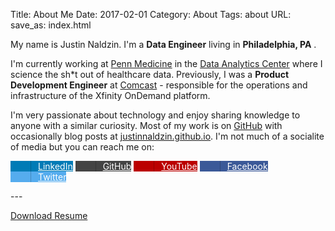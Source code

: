 Title: About Me
Date: 2017-02-01
Category: About
Tags: about
URL:
save_as: index.html

My name is Justin Naldzin. I'm a **Data Engineer** living in **Philadelphia, PA** .

I'm currently working at [Penn Medicine](https://www.pennmedicine.org/) in the [Data Analytics Center](http://www.med.upenn.edu/dac/) where I science the sh\*t out of healthcare data.  Previously, I was a **Product Development Engineer** at [Comcast](https://www.comcast.com/) - responsible for the operations and infrastructure of the Xfinity OnDemand platform.

I'm very passionate about technology and enjoy sharing knowledge to anyone with a similar curiosity.  Most of my work is on [GitHub](https://github.com/justinnaldzin/) with occasionally blog posts at [justinnaldzin.github.io](https://justinnaldzin.github.io/).  I'm not much of a socialite of media but you can reach me on:

<meta name="viewport" content="width=device-width, initial-scale=1">
<link rel="stylesheet" href="https://maxcdn.bootstrapcdn.com/font-awesome/4.7.0/css/font-awesome.min.css">
<link rel="stylesheet" href="https://maxcdn.bootstrapcdn.com/bootstrap/3.3.7/css/bootstrap.min.css" integrity="sha384-BVYiiSIFeK1dGmJRAkycuHAHRg32OmUcww7on3RYdg4Va+PmSTsz/K68vbdEjh4u" crossorigin="anonymous">
<style>
/*
 * Social Buttons for Bootstrap
 *
 * Copyright 2013-2016 Panayiotis Lipiridis
 * Licensed under the MIT License
 *
 * https://github.com/lipis/bootstrap-social
 */
.btn-social{position:relative;padding-left:44px;text-align:left;white-space:nowrap;overflow:hidden;text-overflow:ellipsis}.btn-social>:first-child{position:absolute;left:0;top:0;bottom:0;width:32px;line-height:34px;font-size:1.6em;text-align:center;border-right:1px solid rgba(0,0,0,0.2)}
.btn-social.btn-lg{padding-left:61px}.btn-social.btn-lg>:first-child{line-height:45px;width:45px;font-size:1.8em}
.btn-social.btn-sm{padding-left:38px}.btn-social.btn-sm>:first-child{line-height:28px;width:28px;font-size:1.4em}
.btn-social.btn-xs{padding-left:30px}.btn-social.btn-xs>:first-child{line-height:20px;width:20px;font-size:1.2em}
.btn-social-icon{position:relative;padding-left:44px;text-align:left;white-space:nowrap;overflow:hidden;text-overflow:ellipsis;height:34px;width:34px;padding:0}.btn-social-icon>:first-child{position:absolute;left:0;top:0;bottom:0;width:32px;line-height:34px;font-size:1.6em;text-align:center;border-right:1px solid rgba(0,0,0,0.2)}
.btn-social-icon.btn-lg{padding-left:61px}.btn-social-icon.btn-lg>:first-child{line-height:45px;width:45px;font-size:1.8em}
.btn-social-icon.btn-sm{padding-left:38px}.btn-social-icon.btn-sm>:first-child{line-height:28px;width:28px;font-size:1.4em}
.btn-social-icon.btn-xs{padding-left:30px}.btn-social-icon.btn-xs>:first-child{line-height:20px;width:20px;font-size:1.2em}
.btn-social-icon>:first-child{border:none;text-align:center;width:100% !important}
.btn-social-icon.btn-lg{height:45px;width:45px;padding-left:0;padding-right:0}
.btn-social-icon.btn-sm{height:30px;width:30px;padding-left:0;padding-right:0}
.btn-social-icon.btn-xs{height:22px;width:22px;padding-left:0;padding-right:0}
.btn-adn{color:#fff;background-color:#d87a68;border-color:rgba(0,0,0,0.2)}.btn-adn:focus,.btn-adn.focus{color:#fff;background-color:#ce563f;border-color:rgba(0,0,0,0.2)}
.btn-adn:hover{color:#fff;background-color:#ce563f;border-color:rgba(0,0,0,0.2)}
.btn-adn:active,.btn-adn.active,.open>.dropdown-toggle.btn-adn{color:#fff;background-color:#ce563f;border-color:rgba(0,0,0,0.2)}.btn-adn:active:hover,.btn-adn.active:hover,.open>.dropdown-toggle.btn-adn:hover,.btn-adn:active:focus,.btn-adn.active:focus,.open>.dropdown-toggle.btn-adn:focus,.btn-adn:active.focus,.btn-adn.active.focus,.open>.dropdown-toggle.btn-adn.focus{color:#fff;background-color:#b94630;border-color:rgba(0,0,0,0.2)}
.btn-adn:active,.btn-adn.active,.open>.dropdown-toggle.btn-adn{background-image:none}
.btn-adn.disabled:hover,.btn-adn[disabled]:hover,fieldset[disabled] .btn-adn:hover,.btn-adn.disabled:focus,.btn-adn[disabled]:focus,fieldset[disabled] .btn-adn:focus,.btn-adn.disabled.focus,.btn-adn[disabled].focus,fieldset[disabled] .btn-adn.focus{background-color:#d87a68;border-color:rgba(0,0,0,0.2)}
.btn-adn .badge{color:#d87a68;background-color:#fff}
.btn-facebook{color:#fff;background-color:#3b5998;border-color:rgba(0,0,0,0.2)}.btn-facebook:focus,.btn-facebook.focus{color:#fff;background-color:#2d4373;border-color:rgba(0,0,0,0.2)}
.btn-facebook:hover{color:#fff;background-color:#2d4373;border-color:rgba(0,0,0,0.2)}
.btn-facebook:active,.btn-facebook.active,.open>.dropdown-toggle.btn-facebook{color:#fff;background-color:#2d4373;border-color:rgba(0,0,0,0.2)}.btn-facebook:active:hover,.btn-facebook.active:hover,.open>.dropdown-toggle.btn-facebook:hover,.btn-facebook:active:focus,.btn-facebook.active:focus,.open>.dropdown-toggle.btn-facebook:focus,.btn-facebook:active.focus,.btn-facebook.active.focus,.open>.dropdown-toggle.btn-facebook.focus{color:#fff;background-color:#23345a;border-color:rgba(0,0,0,0.2)}
.btn-facebook:active,.btn-facebook.active,.open>.dropdown-toggle.btn-facebook{background-image:none}
.btn-facebook.disabled:hover,.btn-facebook[disabled]:hover,fieldset[disabled] .btn-facebook:hover,.btn-facebook.disabled:focus,.btn-facebook[disabled]:focus,fieldset[disabled] .btn-facebook:focus,.btn-facebook.disabled.focus,.btn-facebook[disabled].focus,fieldset[disabled] .btn-facebook.focus{background-color:#3b5998;border-color:rgba(0,0,0,0.2)}
.btn-facebook .badge{color:#3b5998;background-color:#fff}
.btn-github{color:#fff;background-color:#444;border-color:rgba(0,0,0,0.2)}.btn-github:focus,.btn-github.focus{color:#fff;background-color:#2b2b2b;border-color:rgba(0,0,0,0.2)}
.btn-github:hover{color:#fff;background-color:#2b2b2b;border-color:rgba(0,0,0,0.2)}
.btn-github:active,.btn-github.active,.open>.dropdown-toggle.btn-github{color:#fff;background-color:#2b2b2b;border-color:rgba(0,0,0,0.2)}.btn-github:active:hover,.btn-github.active:hover,.open>.dropdown-toggle.btn-github:hover,.btn-github:active:focus,.btn-github.active:focus,.open>.dropdown-toggle.btn-github:focus,.btn-github:active.focus,.btn-github.active.focus,.open>.dropdown-toggle.btn-github.focus{color:#fff;background-color:#191919;border-color:rgba(0,0,0,0.2)}
.btn-github:active,.btn-github.active,.open>.dropdown-toggle.btn-github{background-image:none}
.btn-github.disabled:hover,.btn-github[disabled]:hover,fieldset[disabled] .btn-github:hover,.btn-github.disabled:focus,.btn-github[disabled]:focus,fieldset[disabled] .btn-github:focus,.btn-github.disabled.focus,.btn-github[disabled].focus,fieldset[disabled] .btn-github.focus{background-color:#444;border-color:rgba(0,0,0,0.2)}
.btn-github .badge{color:#444;background-color:#fff}
.btn-linkedin{color:#fff;background-color:#007bb6;border-color:rgba(0,0,0,0.2)}.btn-linkedin:focus,.btn-linkedin.focus{color:#fff;background-color:#005983;border-color:rgba(0,0,0,0.2)}
.btn-linkedin:hover{color:#fff;background-color:#005983;border-color:rgba(0,0,0,0.2)}
.btn-linkedin:active,.btn-linkedin.active,.open>.dropdown-toggle.btn-linkedin{color:#fff;background-color:#005983;border-color:rgba(0,0,0,0.2)}.btn-linkedin:active:hover,.btn-linkedin.active:hover,.open>.dropdown-toggle.btn-linkedin:hover,.btn-linkedin:active:focus,.btn-linkedin.active:focus,.open>.dropdown-toggle.btn-linkedin:focus,.btn-linkedin:active.focus,.btn-linkedin.active.focus,.open>.dropdown-toggle.btn-linkedin.focus{color:#fff;background-color:#00405f;border-color:rgba(0,0,0,0.2)}
.btn-linkedin:active,.btn-linkedin.active,.open>.dropdown-toggle.btn-linkedin{background-image:none}
.btn-linkedin.disabled:hover,.btn-linkedin[disabled]:hover,fieldset[disabled] .btn-linkedin:hover,.btn-linkedin.disabled:focus,.btn-linkedin[disabled]:focus,fieldset[disabled] .btn-linkedin:focus,.btn-linkedin.disabled.focus,.btn-linkedin[disabled].focus,fieldset[disabled] .btn-linkedin.focus{background-color:#007bb6;border-color:rgba(0,0,0,0.2)}
.btn-linkedin .badge{color:#007bb6;background-color:#fff}
.btn-twitter{color:#fff;background-color:#55acee;border-color:rgba(0,0,0,0.2)}.btn-twitter:focus,.btn-twitter.focus{color:#fff;background-color:#2795e9;border-color:rgba(0,0,0,0.2)}
.btn-twitter:hover{color:#fff;background-color:#2795e9;border-color:rgba(0,0,0,0.2)}
.btn-twitter:active,.btn-twitter.active,.open>.dropdown-toggle.btn-twitter{color:#fff;background-color:#2795e9;border-color:rgba(0,0,0,0.2)}.btn-twitter:active:hover,.btn-twitter.active:hover,.open>.dropdown-toggle.btn-twitter:hover,.btn-twitter:active:focus,.btn-twitter.active:focus,.open>.dropdown-toggle.btn-twitter:focus,.btn-twitter:active.focus,.btn-twitter.active.focus,.open>.dropdown-toggle.btn-twitter.focus{color:#fff;background-color:#1583d7;border-color:rgba(0,0,0,0.2)}
.btn-twitter:active,.btn-twitter.active,.open>.dropdown-toggle.btn-twitter{background-image:none}
.btn-twitter.disabled:hover,.btn-twitter[disabled]:hover,fieldset[disabled] .btn-twitter:hover,.btn-twitter.disabled:focus,.btn-twitter[disabled]:focus,fieldset[disabled] .btn-twitter:focus,.btn-twitter.disabled.focus,.btn-twitter[disabled].focus,fieldset[disabled] .btn-twitter.focus{background-color:#55acee;border-color:rgba(0,0,0,0.2)}
.btn-twitter .badge{color:#55acee;background-color:#fff}
.btn-youtube{color:#fff;background-color:#bb0000;border-color:rgba(0,0,0,0.2)}.btn-youtube:focus,.btn-youtube.focus{color:#fff;background-color:#910000;border-color:rgba(0,0,0,0.2)}
.btn-youtube:hover{color:#fff;background-color:#910000;border-color:rgba(0,0,0,0.2)}
.btn-youtube:active,.btn-youtube.active,.open>.dropdown-toggle.btn-youtube{color:#fff;background-color:#910000;border-color:rgba(0,0,0,0.2)}.btn-youtube:active:hover,.btn-youtube.active:hover,.open>.dropdown-toggle.btn-youtube:hover,.btn-youtube:active:focus,.btn-youtube.active:focus,.open>.dropdown-toggle.btn-youtube:focus,.btn-youtube:active.focus,.btn-youtube.active.focus,.open>.dropdown-toggle.btn-youtube.focus{color:#fff;background-color:#e60000;border-color:rgba(0,0,0,0.2)}
.btn-youtube:active,.btn-youtube.active,.open>.dropdown-toggle.btn-youtube{background-image:none}
.btn-youtube.disabled:hover,.btn-youtube[disabled]:hover,fieldset[disabled] .btn-youtube:hover,.btn-youtube.disabled:focus,.btn-youtube[disabled]:focus,fieldset[disabled] .btn-youtube:focus,.btn-youtube.disabled.focus,.btn-youtube[disabled].focus,fieldset[disabled] .btn-youtube.focus{background-color:#bb0000;border-color:rgba(0,0,0,0.2)}
.btn-youtube .badge{color:#bb0000;background-color:#fff}
</style>
<div class="container">
<!--
Bootstrap Social Buttons
https://lipis.github.io/bootstrap-social/
-->
<p>
<a href="https://www.linkedin.com/in/justinnaldzin/" style="align:left;width:200px" class="btn btn-block btn-social btn-linkedin icon-left"><span class="fa fa-linkedin"></span> LinkedIn</a>
<a href="https://www.github.com/justinnaldzin/" style="width:200px" class="btn btn-block btn-social btn-github right"><span class="fa fa-github"></span> GitHub</a>
<a href="https://www.youtube.com/justinnaldzin/" style="width:200px" class="btn btn-block btn-social btn-youtube"><span class="fa fa-youtube"></span> YouTube</a>
<a href="https://www.facebook.com/justinnaldzin/" style="width:200px" class="btn btn-block btn-social btn-facebook"><span class="fa fa-facebook"></span> Facebook</a>
<a href="https://www.twitter.com/justinnaldzin/" style="width:200px" class="btn btn-block btn-social btn-twitter"><span class="fa fa-twitter"></span> Twitter</a>
</p>
</div>
---
<div class="container">
<p>
<a href="{filename}/documents/JustinNaldzin.pdf" style="width:200px" class="btn btn-default"><span class="glyphicon glyphicon-download"></span> Download Resume</a>
</p>
</div>

